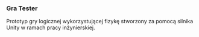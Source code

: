 ### Gra Tester

Prototyp gry logicznej wykorzystującej fizykę stworzony za pomocą silnika Unity w ramach pracy inżynierskiej.